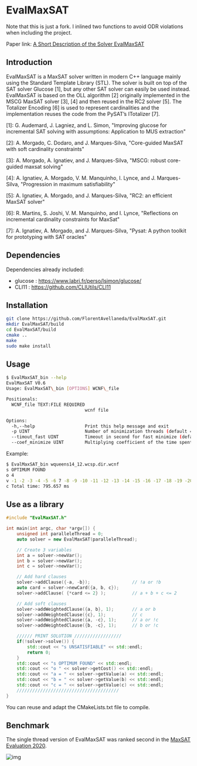 

# EvalMaxSAT

Note that this is just a fork. I inlined two functions to avoid ODR violations when including the project.

Paper link: [A Short Description of the Solver EvalMaxSAT](http://florent.avellaneda.free.fr/dl/EvalMaxSAT.pdf)

## Introduction

EvalMaxSAT is a MaxSAT solver written in modern C++ language mainly using the Standard Template Library (STL).
The solver is built on top of the SAT solver Glucose [1], but any other SAT solver can easily be used instead.
EvalMaxSAT is based on the OLL algorithm [2] originally implemented in the MSCG MaxSAT solver [3], [4] and then reused in the RC2 solver [5].
The Totalizer Encoding [6] is used to represent cardinalities and the implementation reuses the code from the PySAT’s ITotalizer [7].

[1]: G. Audemard, J. Lagniez, and L. Simon, "Improving glucose for incremental SAT solving with assumptions: Application to MUS extraction"

[2]: A. Morgado, C. Dodaro, and J. Marques-Silva, "Core-guided MaxSAT with soft cardinality constraints"

[3]: A. Morgado, A. Ignatiev, and J. Marques-Silva, "MSCG: robust core-guided maxsat solving"

[4]: A. Ignatiev, A. Morgado, V. M. Manquinho, I. Lynce, and J. Marques-Silva, "Progression in maximum satisfiability"

[5]: A. Ignatiev, A. Morgado, and J. Marques-Silva, "RC2: an efficient MaxSAT solver"

[6]: R. Martins, S. Joshi, V. M. Manquinho, and I. Lynce, "Reflections on incremental cardinality constraints for MaxSat"

[7]: A. Ignatiev, A. Morgado, and J. Marques-Silva, "Pysat: A python toolkit for prototyping with SAT oracles"

## Dependencies

Dependencies already included:
- glucose : https://www.labri.fr/perso/lsimon/glucose/
- CLI11 : https://github.com/CLIUtils/CLI11

## Installation

```bash
git clone https://github.com/FlorentAvellaneda/EvalMaxSAT.git
mkdir EvalMaxSAT/build
cd EvalMaxSAT/build
cmake ..
make
sudo make install
```

## Usage

```bash
$ EvalMaxSAT_bin --help
EvalMaxSAT V0.6
Usage: EvalMaxSAT\_bin [OPTIONS] WCNF\_file

Positionals:
  WCNF_file TEXT:FILE REQUIRED
                              wcnf file

Options:
  -h,--help                   Print this help message and exit
  -p UINT                     Number of minimization threads (default = 0)
  --timout_fast UINT          Timeout in second for fast minimize (default = 60)
  --coef_minimize UINT        Multiplying coefficient of the time spent to minimize cores (default = 2)
```

Example:

```bash
$ EvalMaxSAT_bin wqueens14_12.wcsp.dir.wcnf
s OPTIMUM FOUND
o 4
v -1 -2 -3 -4 -5 -6 7 -8 -9 -10 -11 -12 -13 -14 -15 -16 -17 -18 -19 -20 -21 -22 -23 -24 25 -26 -27 -28 -29 -30 -31 -32 -33 -34 -35 36 -37 -38 -39 -40 -41 -42 -43 -44 45 -46 -47 -48 -49 -50 -51 -52 -53 -54 -55 -56 -57 -58 -59 -60 -61 -62 -63 -64 65 -66 -67 -68 -69 -70 -71 -72 -73 -74 -75 -76 -77 -78 -79 -80 -81 -82 83 -84 -85 -86 -87 -88 89 -90 -91 -92 -93 -94 -95 -96 -97 -98 99 -100 -101 -102 -103 -104 -105 -106 -107 -108 -109 -110 -111 -112 -113 -114 -115 -116 -117 118 -119 -120 -121 -122 -123 -124 -125 -126 -127 -128 -129 -130 -131 -132 -133 -134 -135 136 -137 -138 -139 -140 -141 -142 -143 -144 -145 -146 -147 -148 -149 -150 -151 152 -153 -154 -155 -156 -157 -158 -159 -160 -161 -162 -163 -164 -165 -166 -167 168 -169 -170 -171 172 -173 -174 -175 -176 -177 -178 -179 -180 -181 -182 -183 184 -185 -186 -187 -188 -189 -190 -191 -192 -193 -194 -195 -196
c Total time: 795.657 ms

```

## Use as a library

```c++
#include "EvalMaxSAT.h"

int main(int argc, char *argv[]) {
    unsigned int paralleleThread = 0;
    auto solver = new EvalMaxSAT(paralleleThread);

    // Create 3 variables
    int a = solver->newVar();
    int b = solver->newVar();
    int c = solver->newVar();

    // Add hard clauses
    solver->addClause({-a, -b});                // !a or !b
    auto card = solver->newCard({a, b, c});
    solver->addClause( {*card <= 2} );          // a + b + c <= 2

    // Add soft clauses
    solver->addWeightedClause({a, b}, 1);       // a or b
    solver->addWeightedClause({c}, 1);          // c
    solver->addWeightedClause({a, -c}, 1);      // a or !c
    solver->addWeightedClause({b, -c}, 1);      // b or !c

    ////// PRINT SOLUTION //////////////////
    if(!solver->solve()) {
        std::cout << "s UNSATISFIABLE" << std::endl;
        return 0;
    }
    std::cout << "s OPTIMUM FOUND" << std::endl;
    std::cout << "o " << solver->getCost() << std::endl;
    std::cout << "a = " << solver->getValue(a) << std::endl;
    std::cout << "b = " << solver->getValue(b) << std::endl;
    std::cout << "c = " << solver->getValue(c) << std::endl;
    ///////////////////////////////////////
}
```

You can reuse and adapt the CMakeLists.txt file to compile.

## Benchmark
The single thread version of EvalMaxSAT was ranked second in the [MaxSAT Evaluation 2020](https://maxsat-evaluations.github.io/2020/).

![img](http://florent.avellaneda.free.fr/maxsat2020.jpg)



